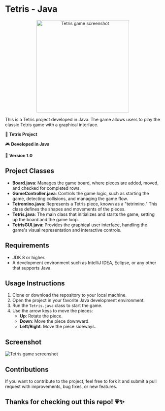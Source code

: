 # Tetris - Java
<p align="center">
  <img src="https://github.com/user-attachments/assets/8cfede3d-b49d-4ffd-9126-1ca4ac02eb71"
    alt="Tetris game screenshot" 
    width="300">
</p>

This is a Tetris project developed in Java. The game allows users to play the classic Tetris game with a graphical interface.

🚀 **Tetris Project**  

🎮 **Developed in Java**  

📌 **Version 1.0**  

## Project Classes

- **Board.java**: Manages the game board, where pieces are added, moved, and checked for completed rows.
- **GameController.java**: Controls the game logic, such as starting the game, detecting collisions, and managing the game flow.
- **Tetromino.java**: Represents a Tetris piece, known as a "tetrimino." This class defines the shapes and movements of the pieces.
- **Tetris.java**: The main class that initializes and starts the game, setting up the board and the game loop.
- **TetrisGUI.java**: Provides the graphical user interface, handling the game's visual representation and interactive controls.

## Requirements

- JDK 8 or higher.  
- A development environment such as IntelliJ IDEA, Eclipse, or any other that supports Java.

## Usage Instructions

1. Clone or download the repository to your local machine.
2. Open the project in your favorite Java development environment.
3. Run the `Tetris.java` class to start the game.
4. Use the arrow keys to move the pieces:
   - **Up**: Rotate the piece.
   - **Down**: Move the piece downward.
   - **Left/Right**: Move the piece sideways.

## Screenshot

![Tetris game screenshot](https://github.com/user-attachments/assets/494d8d40-66e9-4502-b1fb-99424f3b595e)

## Contributions

If you want to contribute to the project, feel free to fork it and submit a pull request with improvements, bug fixes, or new features.

## Thanks for checking out this repo! 💗✨  




